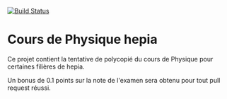 [![Build Status](https://travis-ci.org/mathintro/physique_tb.svg?branch=master)](https://travis-ci.org/mathintro/physique_tb)

# Cours de Physique hepia

Ce projet contient la tentative de polycopié du cours de Physique pour certaines filières de hepia.

Un bonus de 0.1 points sur la note de l'examen sera obtenu pour tout pull request réussi.
